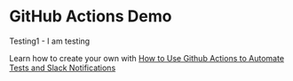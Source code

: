 # GitHub Actions Demo

Testing1 - I am testing

Learn how to create your own with [How to Use Github Actions to Automate Tests and Slack Notifications](https://www.youtube.com/watch?v=1n-jHHNSoTw)

